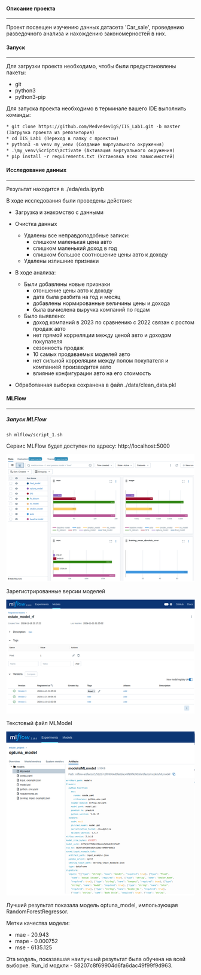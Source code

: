 #### Описание проекта
----------------
Проект посвещен изучению данных датасета 'Car_sale', проведению разведочного анализа и нахождению закономерностей в них.

#### Запуск
----------
Для загрузки проекта необходимо, чтобы были предустановлены пакеты:

* git
* python3
* python3-pip

Для запуска проекта необходимо в терминале вашего IDE выполнить команды:
```
* git clone https://github.com/MedvedevIgS/IIS_Lab1.git -b master (Загрузка проекта из репозитория)
* cd IIS_Lab1 (Переход в папку с проектом)
* python3 -m venv my_venv (Создание виртуального окружения)
* .\my_venv\Scripts\activate (Активация виртуального окружения)
* pip install -r requirements.txt (Установка всех зависимостей)
```

#### Исследование данных 
------------
Результат находится в ./eda/eda.ipynb

В ходе исследования были проведены действия:

* Загрузка и знакомство с данными

* Очистка данных
    * Удалены все неправдоподобные записи: 
        * слишком маленькая цена авто
        * слишком маленький доход в год
        * слишком большое соотношение цены авто к доходу
    * Удалены излишние признаки 
* В ходе анализа:
    * Были добавлены новые признаки
        * отоншение цены авто к доходу
        * дата была разбита на год и месяц
        * добавлены нормированные величины цены и дохода
        * была вычислена выручка компаний по годам
    * Было выявлено:
        * доход компаний в 2023 по сравнению с 2022 связан с ростом продаж авто
        * нет прямой корреляции между ценой авто и доходом покупателя
        * сезонность продаж
        * 10 самых продаваемых моделей авто
        * нет сильной корреляции между полом покупателя и компанией производитея авто
        * влияние конфигурации авто на его стоимость
* Обработанная выборка сохранена в файл ./data/clean_data.pkl

#### MLFlow
------------------
##### Запуск MLFlow
```
sh mlflow/script_1.sh
```
Сервис MLFlow будет доступен по адресу: http://localhost:5000

![metrics](edu/metrics.png)

Зарегистрированные версии моделей

![Models1](edu/Models1.png)

Текстовый файл MLModel

![MLModels](edu/MLModels.png)

Лучший результат показала модель optuna_model, импользующая RandomForestRegressor.

Метки качества модели:

* mae - 20.943
* mape - 0.000752
* mse - 6135.125

Эта модель, показавшая наилучшый результат была обучена на всей выборке. Run_id модкли - 58207c8f69904d6fa6dac49f99f9d963.

